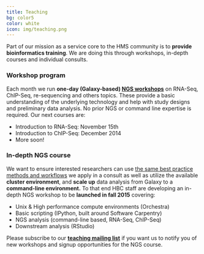 ```yaml
---
title: Teaching
bg: color5
color: white
icon: img/teaching.png
---
```


Part of our mission as a service core to the HMS community is to **provide bioinformatics training**. We are doing this through workshops, in-depth courses and individual consults.


### Workshop program 

Each month we run **one-day (Galaxy-based) [NGS workshops](http://scriptogr.am/ohofmann/about)** on RNA-Seq, ChIP-Seq, re-sequencing and others topics. These provide a basic understanding of the underlying technology and help with study designs and preliminary data analysis. No prior NGS or command line expertise is required. Our next courses are: 

* Introduction to RNA-Seq: November 15th
* Introduction to ChIP-Seq: December 2014
* More soon!

### In-depth NGS course

We want to ensure interested researchers can use [the same best practice methods and workflows](https://bcbio-nextgen.readthedocs.org/) we apply in a consult as well as utilize the available **cluster environment**, and **scale up** data analysis from Galaxy to a **command-line environment.** To that end HBC staff are developing an in-depth NGS workshop to be **launched in fall 2015** covering:

* Unix & High performance compute environments (Orchestra)
* Basic scripting (IPython, built around Software Carpentry)
* NGS analysis (command-line based, RNA-Seq, ChIP-Seq)
* Downstream analysis (RStudio)

Please subscribe to our **[teaching mailing list](TBA)** if you want us to notify you of new workshops and signup opportunities for the NGS course.

